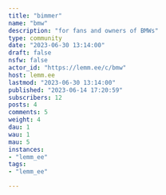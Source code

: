 ```yaml
---
title: "bimmer" 
name: "bmw"
description: "for fans and owners of BMWs"
type: community
date: "2023-06-30 13:14:00"
draft: false
nsfw: false
actor_id: "https://lemm.ee/c/bmw"
host: lemm.ee
lastmod: "2023-06-30 13:14:00"
published: "2023-06-14 17:20:59"
subscribers: 12
posts: 4
comments: 5
weight: 4
dau: 1
wau: 1
mau: 5
instances:
- "lemm_ee"
tags: 
- "lemm_ee"

---
```

